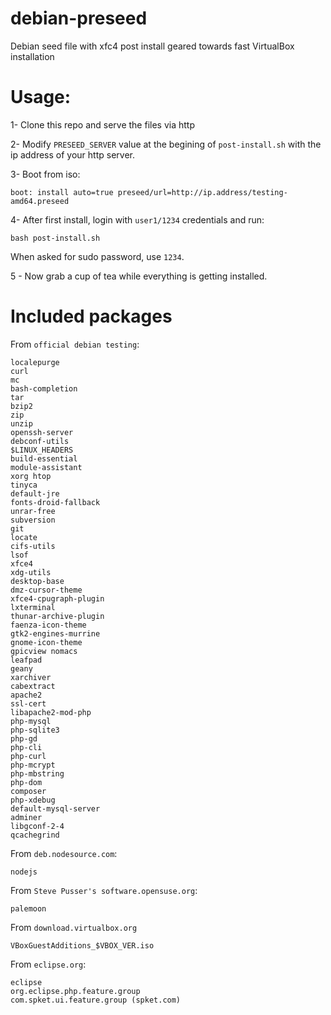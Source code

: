 debian-preseed
==============

Debian seed file with xfc4 post install geared towards fast VirtualBox installation 

Usage:
=======

1- Clone this repo and serve the files via http

2- Modify `PRESEED_SERVER` value at the begining of `post-install.sh` with the ip address of your http server.

3- Boot from iso:

    boot: install auto=true preseed/url=http://ip.address/testing-amd64.preseed

4- After first install, login with `user1/1234` credentials and run:

    bash post-install.sh

When asked for sudo password, use `1234`.

5 - Now grab a cup of tea while everything is getting installed.

Included packages
=====================

From `official debian testing`:

    localepurge 
    curl 
    mc 
    bash-completion
    tar 
    bzip2 
    zip 
    unzip
    openssh-server
    debconf-utils
    $LINUX_HEADERS
    build-essential
    module-assistant
    xorg htop
    tinyca
    default-jre
    fonts-droid-fallback
    unrar-free
    subversion
    git
    locate
    cifs-utils
    lsof
    xfce4
    xdg-utils
    desktop-base
    dmz-cursor-theme
    xfce4-cpugraph-plugin
    lxterminal
    thunar-archive-plugin
    faenza-icon-theme
    gtk2-engines-murrine
    gnome-icon-theme
    gpicview nomacs
    leafpad
    geany
    xarchiver
    cabextract
    apache2
    ssl-cert
    libapache2-mod-php
    php-mysql
    php-sqlite3
    php-gd
    php-cli
    php-curl
    php-mcrypt
	php-mbstring
    php-dom
	composer
    php-xdebug
    default-mysql-server
    adminer
    libgconf-2-4
    qcachegrind


From `deb.nodesource.com`:

    nodejs


From `Steve Pusser's software.opensuse.org`:

    palemoon

From `download.virtualbox.org`

    VBoxGuestAdditions_$VBOX_VER.iso

From `eclipse.org`:

    eclipse
    org.eclipse.php.feature.group
    com.spket.ui.feature.group (spket.com)



